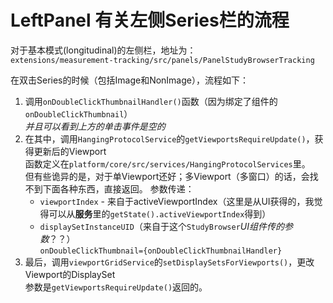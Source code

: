 # LeftPanel 有关左侧Series栏的流程

对于基本模式(longitudinal)的左侧栏，地址为：  
`extensions/measurement-tracking/src/panels/PanelStudyBrowserTracking`

在双击Series的时候（包括Image和NonImage），流程如下：

1. 调用`onDoubleClickThumbnailHandler()`函数（因为绑定了组件的`onDoubleClickThumbnail`）  
   *并且可以看到上方的单击事件是空的*
2. 在其中，调用`HangingProtocolService`的`getViewportsRequireUpdate()`，获得更新后的Viewport  
   函数定义在`platform/core/src/services/HangingProtocolServices`里。  
   但有些诡异的是，对于单Viewport还好；多Viewport（多窗口）的话，会找不到下面各种东西，直接返回。
   参数传递：
   * `viewportIndex` - 来自于activeViewportIndex（这里是从UI获得的，我觉得可以从**服务**里的`getState().activeViewportIndex`得到）
   * `displaySetInstanceUID`（来自于这个`StudyBrowser`*UI组件传的参数*？？）  
     `onDoubleClickThumbnail={onDoubleClickThumbnailHandler}`
3. 最后，调用`viewportGridService`的`setDisplaySetsForViewports()`，更改Viewport的DisplaySet  
   参数是`getViewportsRequireUpdate()`返回的。
